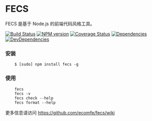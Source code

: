 FECS
==========

FECS 是基于 Node.js 的前端代码风格工具。

[![Build Status](https://travis-ci.org/ecomfe/fecs.svg?branch=master)](http://travis-ci.org/ecomfe/fecs)
[![NPM version](https://badge.fury.io/js/fecs.svg)](http://badge.fury.io/js/fecs)
[![Coverage Status](https://img.shields.io/coveralls/ecomfe/fecs.svg)](https://coveralls.io/r/ecomfe/fecs)
[![Dependencies](http://img.shields.io/david/ecomfe/fecs.svg?style=flat-square)](https://david-dm.org/ecomfe/fecs)
[![DevDependencies](http://img.shields.io/david/dev/ecomfe/fecs.svg?style=flat-square)](https://david-dm.org/ecomfe/fecs)


### 安装

```
    $ [sudo] npm install fecs -g
```

### 使用

```
    fecs
    fecs -v
    fecs check --help
    fecs format --help
```


更多信息请访问 <https://github.com/ecomfe/fecs/wiki>

